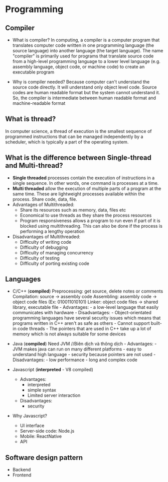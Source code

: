 # Programming

## Compiler

- What is compiler?
  In computing, a compiler is a computer program that translates computer code written in one programming language (the source language) into another language (the target language). The name "compiler" is primarily used for programs that translate source code from a high-level programming language to a lower level language (e.g. assembly language, object code, or machine code) to create an executable program

- Why is compiler needed?
  Because computer can't understand the source code directly. It will understand only object level code. Source codes are human readable format but the system cannot understand it. So, the compiler is intermediate between human readable format and machine-readable format

## What is thread?

In computer science, a thread of execution is the smallest sequence of programmed instructions that can be managed independently by a scheduler, which is typically a part of the operating system.

## What is the difference between Single-thread and Multi-thread?

- **Single threaded** processes contain the execution of instructions in a single sequence. In other words, one command is processes at a time.
- **Multi threaded** allow the execution of multiple parts of a program at the same time. These are lightweight processes available within the process. Share code, data, file.
- Advantages of Multithreaded:
  - Share its resources such as memory, data, files etc
  - Economical to use threads as they share the process resources
  - Program responsiveness allows a program to run even if part of it is blocked using multithreading. This can also be done if the process is performing a lengthy operation
- Disadvantages of Multithreaded:
  - Difficulty of writing code
  - Difficulty of debugging
  - Difficulty of managing concurrency
  - Difficulty of testing
  - Difficulty of porting existing code

## Languages

- C/C++ (**compiled**)
  Preprocessing: get source, delete notes or comments
  Compilation: source -> assembly code
  Assembling: assembly code -> object code files (Ex: 010011010101)
  Linker: object code files -> shared library, executable file - Advantages: - a low-level language that easily communicates with hardware - Disadvantages: - Object-orientated programming languages have several security issues which means that programs written in C++ aren't as safe as others - Cannot support built-in code threads - The pointers that are used in C++ take up a lot of memory which is not always suitable for some devices

- Java (**compiled**)
  Need JVM
  //Biên dịch và thông dịch - Advantages: - JVM makes java can run on many different platforms - easy to understand high language - security because pointers are not used - Disadvantages: - low performance - long and complex code

- Javascript (**interpreted** - V8 compiled)
  - Advantages:
    - interpreted
    - simple syntax
    - Limited server interaction
  - Disadvantages:
    - security
- Why Javascript?
  - UI interface
  - Server-side code: Node.js
  - Mobile: ReactNative
  - API

## Software design pattern

- Backend
- Frontend
